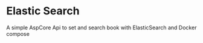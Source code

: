 # Elastic Search

A simple AspCore Api to set and search book with ElasticSearch and Docker compose

